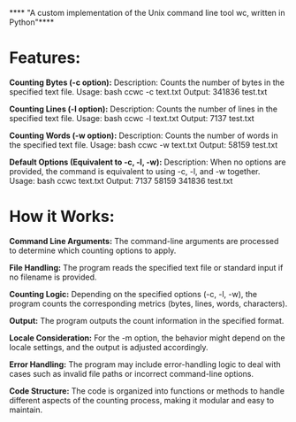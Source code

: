 **** "A custom implementation of the Unix command line tool wc, written in Python"****
 
# Features:
**Counting Bytes (-c option):**
Description: Counts the number of bytes in the specified text file.
Usage:
bash
ccwc -c text.txt
Output:  341836 test.txt

**Counting Lines (-l option):**
Description: Counts the number of lines in the specified text file.
Usage:
bash
ccwc -l text.txt
Output:  7137 test.txt

**Counting Words (-w option):**
Description: Counts the number of words in the specified text file.
Usage:
bash
ccwc -w text.txt
Output:  58159 test.txt

**Default Options (Equivalent to -c, -l, -w):**
Description: When no options are provided, the command is equivalent to using -c, -l, and -w together.
Usage:
bash
ccwc text.txt
Output:  7137   58159  341836 test.txt

# How it Works:
**Command Line Arguments:**
The command-line arguments are processed to determine which counting options to apply.

**File Handling:**
The program reads the specified text file or standard input if no filename is provided.

**Counting Logic:**
Depending on the specified options (-c, -l, -w), the program counts the corresponding metrics (bytes, lines, words, characters).

**Output:**
The program outputs the count information in the specified format.

**Locale Consideration:**
For the -m option, the behavior might depend on the locale settings, and the output is adjusted accordingly.

**Error Handling:**
The program may include error-handling logic to deal with cases such as invalid file paths or incorrect command-line options.

**Code Structure:**
The code is organized into functions or methods to handle different aspects of the counting process, making it modular and easy to maintain.
